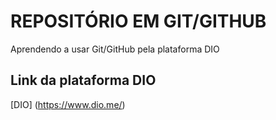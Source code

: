 # REPOSITÓRIO EM GIT/GITHUB
Aprendendo a usar Git/GitHub pela plataforma DIO

## Link da plataforma DIO

[DIO] (https://www.dio.me/)
